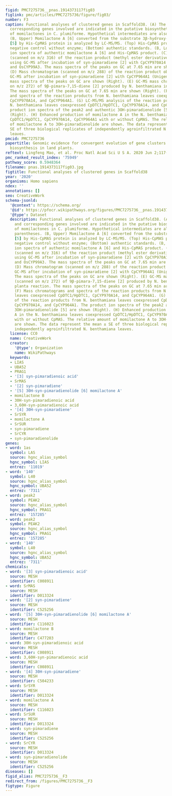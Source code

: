 ```yaml
---
figid: PMC7275736__pnas.1914373117fig03
figlink: pmc/articles/PMC7275736/figure/fig03/
number: F3
caption: Functional analyses of clustered genes in Scaffold38. (A) The products and
  corresponding genes involved are indicated in the putative biosynthetic pathway
  of momilactones in C. plumiforme. Hypothetical intermediates are also shown in parentheses.
  (B, Upper) Momilactone A [6] converted from the substrate 3β-hydroxy-9βH-pimara-7,15-dien-19,6β-olide
  [5] by His-CpMAS protein is analyzed by LC-MS/MS. (Top) His-CpMAS products; (Middle)
  negative control without enzyme; (Bottom) authentic standards. (B, Lower) Product
  ion spectra of authentic momilactone A [6] and His-CpMAS product. (C) Mass chromatogram
  (scanned on m/z 316) of the reaction product (methyl ester derivative) obtained
  using GC-MS after incubation of syn-pimaradiene [2] with CpCYP970A14 (unigene16484),
  and OsCYP99A3. The mass spectra of the peaks on GC at 7.65 min are shown (Right).
  (D) Mass chromatogram (scanned on m/z 288) of the reaction product obtained using
  GC-MS after incubation of syn-pimaradiene [2] with CpCYP964A1 (Unigene12783). The
  mass spectra of the peaks on GC are shown (Right). (E) GC-MS mass chromatogram (scanned
  on m/z 272) of 9β-pimara-7,15-diene [2] produced by N. benthamiana in planta reaction.
  The mass spectra of the peaks on GC at 7.65 min are shown (Right). (F) Mass chromatograms
  and spectra of the reaction products from N. benthamiana leaves coexpressed CpDTC1/HpDTC1,
  CpCYP970A14, and CpCYP964A1. (G) LC-MS/MS analysis of the reaction products from
  N. benthamiana leaves coexpressed CpDTC1/HpDTC1, CpCYP970A14, and CpCYP964A1. The
  product ion spectra of the peak2 and authentic 3OH-pimaradienolide [5] are shown
  (Right). (H) Enhanced production of momilactone A in the N. benthamiana leaves coexpressed
  CpDTC1/HpDTC1, CpCYP970A14, CpCYP964A1 with or without CpMAS. The relative amount
  of momilactone A to 3OH-pimaradienolide are shown. The data represent the mean ±
  SE of three biological replicates of independently agroinfiltrated N. benthamiana
  leaves.
pmcid: PMC7275736
papertitle: Genomic evidence for convergent evolution of gene clusters for momilactone
  biosynthesis in land plants.
reftext: Lingfeng Mao, et al. Proc Natl Acad Sci U S A. 2020 Jun 2;117(22):12472-12480.
pmc_ranked_result_index: '75949'
pathway_score: 0.5948364
filename: pnas.1914373117fig03.jpg
figtitle: Functional analyses of clustered genes in Scaffold38
year: '2020'
organisms: Homo sapiens
ndex: ''
annotations: []
seo: CreativeWork
schema-jsonld:
  '@context': https://schema.org/
  '@id': https://pfocr.wikipathways.org/figures/PMC7275736__pnas.1914373117fig03.html
  '@type': Dataset
  description: Functional analyses of clustered genes in Scaffold38. (A) The products
    and corresponding genes involved are indicated in the putative biosynthetic pathway
    of momilactones in C. plumiforme. Hypothetical intermediates are also shown in
    parentheses. (B, Upper) Momilactone A [6] converted from the substrate 3β-hydroxy-9βH-pimara-7,15-dien-19,6β-olide
    [5] by His-CpMAS protein is analyzed by LC-MS/MS. (Top) His-CpMAS products; (Middle)
    negative control without enzyme; (Bottom) authentic standards. (B, Lower) Product
    ion spectra of authentic momilactone A [6] and His-CpMAS product. (C) Mass chromatogram
    (scanned on m/z 316) of the reaction product (methyl ester derivative) obtained
    using GC-MS after incubation of syn-pimaradiene [2] with CpCYP970A14 (unigene16484),
    and OsCYP99A3. The mass spectra of the peaks on GC at 7.65 min are shown (Right).
    (D) Mass chromatogram (scanned on m/z 288) of the reaction product obtained using
    GC-MS after incubation of syn-pimaradiene [2] with CpCYP964A1 (Unigene12783).
    The mass spectra of the peaks on GC are shown (Right). (E) GC-MS mass chromatogram
    (scanned on m/z 272) of 9β-pimara-7,15-diene [2] produced by N. benthamiana in
    planta reaction. The mass spectra of the peaks on GC at 7.65 min are shown (Right).
    (F) Mass chromatograms and spectra of the reaction products from N. benthamiana
    leaves coexpressed CpDTC1/HpDTC1, CpCYP970A14, and CpCYP964A1. (G) LC-MS/MS analysis
    of the reaction products from N. benthamiana leaves coexpressed CpDTC1/HpDTC1,
    CpCYP970A14, and CpCYP964A1. The product ion spectra of the peak2 and authentic
    3OH-pimaradienolide [5] are shown (Right). (H) Enhanced production of momilactone
    A in the N. benthamiana leaves coexpressed CpDTC1/HpDTC1, CpCYP970A14, CpCYP964A1
    with or without CpMAS. The relative amount of momilactone A to 3OH-pimaradienolide
    are shown. The data represent the mean ± SE of three biological replicates of
    independently agroinfiltrated N. benthamiana leaves.
  license: CC0
  name: CreativeWork
  creator:
    '@type': Organization
    name: WikiPathways
  keywords:
  - LIAS
  - UBA52
  - PRAG1
  - '[3] syn-pimaradienoic acid'
  - SrMAS
  - '[2] syn-pimaradiene'
  - '[5] 30H-syn-pimaradienolide [6] momilactone A'
  - momilactone B
  - 30H-syn-pimaradienoic acid
  - 3,60H-syn-pimaradienoic acid
  - '[4] 30H-syn-pimaradiene'
  - SrSYR
  - momilactone A
  - SrSUR
  - syn-pimaradiene
  - SrCYR
  - syn-pimaradienolide
genes:
- word: 1as
  symbol: LAS
  source: hgnc_alias_symbol
  hgnc_symbol: LIAS
  entrez: '11019'
- word: '140'
  symbol: L40
  source: hgnc_alias_symbol
  hgnc_symbol: UBA52
  entrez: '7311'
- word: peak2
  symbol: PEAK2
  source: hgnc_alias_symbol
  hgnc_symbol: PRAG1
  entrez: '157285'
- word: peak2
  symbol: PEAK2
  source: hgnc_alias_symbol
  hgnc_symbol: PRAG1
  entrez: '157285'
- word: '140'
  symbol: L40
  source: hgnc_alias_symbol
  hgnc_symbol: UBA52
  entrez: '7311'
chemicals:
- word: '[3] syn-pimaradienoic acid'
  source: MESH
  identifier: C008911
- word: SrMAS
  source: MESH
  identifier: D013324
- word: '[2] syn-pimaradiene'
  source: MESH
  identifier: C525256
- word: '[5] 30H-syn-pimaradienolide [6] momilactone A'
  source: MESH
  identifier: C116023
- word: momilactone B
  source: MESH
  identifier: C477203
- word: 30H-syn-pimaradienoic acid
  source: MESH
  identifier: C008911
- word: 3,60H-syn-pimaradienoic acid
  source: MESH
  identifier: C008911
- word: '[4] 30H-syn-pimaradiene'
  source: MESH
  identifier: C504233
- word: SrSYR
  source: MESH
  identifier: D013324
- word: momilactone A
  source: MESH
  identifier: C116023
- word: SrSUR
  source: MESH
  identifier: D013324
- word: syn-pimaradiene
  source: MESH
  identifier: C525256
- word: SrCYR
  source: MESH
  identifier: D013324
- word: syn-pimaradienolide
  source: MESH
  identifier: C525256
diseases: []
figid_alias: PMC7275736__F3
redirect_from: /figures/PMC7275736__F3
figtype: Figure
---
```

